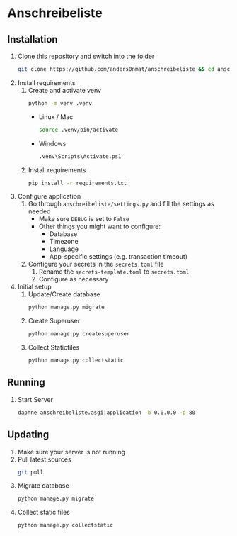 # Anschreibeliste

## Installation

1.  Clone this repository and switch into the folder
    ```bash
    git clone https://github.com/anders0nmat/anschreibeliste && cd anschreibeliste
    ```
1.  Install requirements
    1.  Create and activate venv
        ```bash
        python -m venv .venv
        ```
        - Linux / Mac
            ```bash
            source .venv/bin/activate
            ```
        - Windows
            ```bash
            .venv\Scripts\Activate.ps1
            ```
    1.  Install requirements
        ```bash
        pip install -r requirements.txt
        ```
2.  Configure application
    1. Go through `anschreibeliste/settings.py` and fill the settings as needed
        - Make sure `DEBUG` is set to `False`
        - Other things you might want to configure:
          - Database
          - Timezone
          - Language
          - App-specific settings (e.g. transaction timeout)
    2. Configure your secrets in the `secrets.toml` file
       1. Rename the `secrets-template.toml` to `secrets.toml`
       2. Configure as necessary
3.  Initial setup
    1. Update/Create database
        ```bash
        python manage.py migrate
        ```
    2. Create Superuser
        ```bash
        python manage.py createsuperuser
        ```
    3. Collect Staticfiles
        ```bash
        python manage.py collectstatic
        ```

## Running

1.  Start Server
    ```bash
    daphne anschreibeliste.asgi:application -b 0.0.0.0 -p 80
    ```
    
## Updating

1. Make sure your server is not running
2. Pull latest sources
   ```bash
   git pull
   ```
3. Migrate database
   ```bash
   python manage.py migrate
   ```
4. Collect static files
   ```bash
   python manage.py collectstatic
   ```
